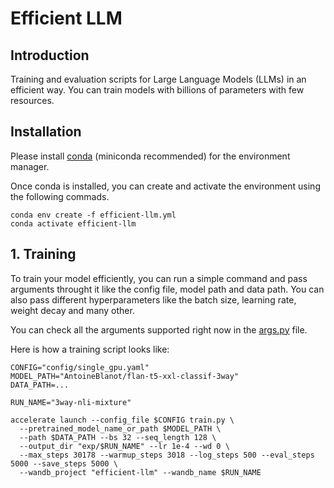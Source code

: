 # Efficient LLM

## Introduction

Training and evaluation scripts for Large Language Models (LLMs) in an efficient way. You can train models with billions of parameters with few resources.

## Installation
Please install [conda](https://conda.io/projects/conda/en/latest/user-guide/install/index.html) (miniconda recommended) for the environment manager.<br>

Once conda is installed, you can create and activate the environment using the following commads.

```
conda env create -f efficient-llm.yml
conda activate efficient-llm
```

## 1. Training
To train your model efficiently, you can run a simple command and pass arguments throught it like the config file, model path and data path. You can also pass different hyperparameters like the batch size, learning rate, weight decay and many other.

You can check all the arguments supported right now in the [args.py](args.py) file.

Here is how a training script looks like:
```
CONFIG="config/single_gpu.yaml"
MODEL_PATH="AntoineBlanot/flan-t5-xxl-classif-3way"
DATA_PATH=...

RUN_NAME="3way-nli-mixture"

accelerate launch --config_file $CONFIG train.py \
  --pretrained_model_name_or_path $MODEL_PATH \
  --path $DATA_PATH --bs 32 --seq_length 128 \
  --output_dir "exp/$RUN_NAME" --lr 1e-4 --wd 0 \
  --max_steps 30178 --warmup_steps 3018 --log_steps 500 --eval_steps 5000 --save_steps 5000 \
  --wandb_project "efficient-llm" --wandb_name $RUN_NAME
 
